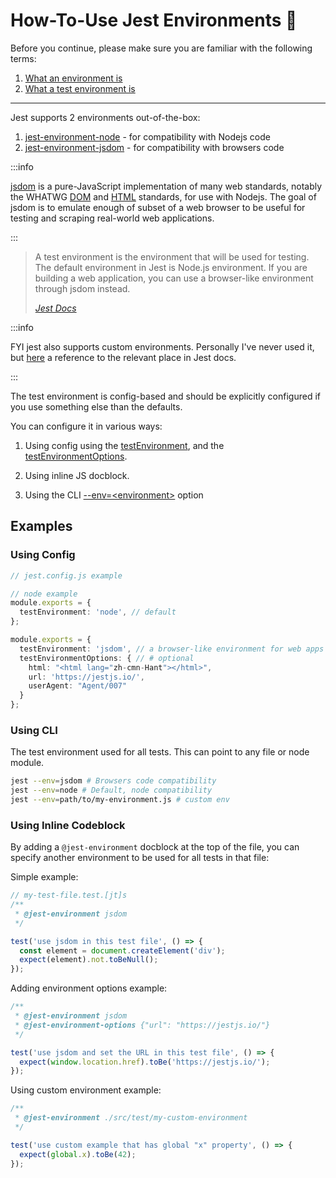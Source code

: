 # How-To-Use Jest Environments 🧫

Before you continue, please make sure you are familiar with the following terms:

1. [What an environment is](../../../foundations/environment.md#what-an-environment-is)
1. [What a test environment is](../../../foundations/environment.md#what-a-test-environment-is)

---

Jest supports 2 environments out-of-the-box:

1. [jest-environment-node](https://github.com/facebook/jest/tree/main/packages/jest-environment-node) - for compatibility with Nodejs code
2. [jest-environment-jsdom](https://github.com/facebook/jest/tree/main/packages/jest-environment-jsdom) - for compatibility with browsers code

:::info

[jsdom](https://github.com/jsdom/jsdom) is a pure-JavaScript implementation of many web standards, notably the WHATWG [DOM](https://dom.spec.whatwg.org) and [HTML](https://html.spec.whatwg.org/multipage) standards, for use with Nodejs. The goal of jsdom is to emulate enough of subset of a web browser to be useful for testing and scraping real-world web applications.

:::

> A test environment is the environment that will be used for testing. The default environment in Jest is Node.js environment. If you are building a web application, you can use a browser-like environment through jsdom instead.
>
> [_Jest Docs_](https://jestjs.io/docs/configuration#testenvironment-string)

:::info

FYI jest also supports custom environments. Personally I've never used it, but [here](https://jestjs.io/docs/configuration#testenvironment-string) a reference to the relevant place in Jest docs.

:::

The test environment is config-based and should be explicitly configured if you use something else than the defaults.

You can configure it in various ways:

1. Using config using the [testEnvironment](https://jestjs.io/docs/configuration#testenvironment-string), and the [testEnvironmentOptions](https://jestjs.io/docs/configuration#testenvironmentoptions-object).

1. Using inline JS docblock.

1. Using the CLI [--env=\<environment\>](https://jestjs.io/docs/cli#--envenvironment) option

## Examples

### Using Config

```ts
// jest.config.js example

// node example
module.exports = {
  testEnvironment: 'node', // default
};

module.exports = {
  testEnvironment: 'jsdom', // a browser-like environment for web apps
  testEnvironmentOptions: { // # optional
    html: "<html lang="zh-cmn-Hant"></html>",
    url: 'https://jestjs.io/',
    userAgent: "Agent/007"
  }
};
```

### Using CLI

The test environment used for all tests. This can point to any file or node module.

```bash
jest --env=jsdom # Browsers code compatibility
jest --env=node # Default, node compatibility
jest --env=path/to/my-environment.js # custom env
```

### Using Inline Codeblock

By adding a `@jest-environment` docblock at the top of the file, you can specify another environment to be used for all tests in that file:

Simple example:

```ts
// my-test-file.test.[jt]s
/**
 * @jest-environment jsdom
 */

test('use jsdom in this test file', () => {
  const element = document.createElement('div');
  expect(element).not.toBeNull();
});
```

Adding environment options example:

```ts
/**
 * @jest-environment jsdom
 * @jest-environment-options {"url": "https://jestjs.io/"}
 */

test('use jsdom and set the URL in this test file', () => {
  expect(window.location.href).toBe('https://jestjs.io/');
});
```

Using custom environment example:

```ts
/**
 * @jest-environment ./src/test/my-custom-environment
 */

test('use custom example that has global "x" property', () => {
  expect(global.x).toBe(42);
});
```
